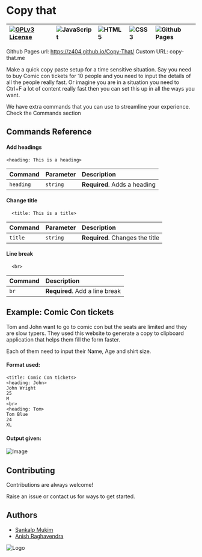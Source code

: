 # Copy that

| [![GPLv3 License](https://img.shields.io/badge/License-GPL%20v3-yellow.svg)](https://opensource.org/licenses/) | ![JavaScript](https://img.shields.io/badge/-Javascript-yellow) | ![HTML 5](https://img.shields.io/badge/-HTML%205-orange) | ![CSS 3](https://img.shields.io/badge/-CSS%203-blue) | ![Github Pages](https://img.shields.io/badge/-Github%20Pages-green) |
| :------------------------------------------------------------------------------------------------------------- | :------------------------------------------------------------- | :------------------------------------------------------- | :--------------------------------------------------- | :------------------------------------------------------------------ |

Github Pages url: https://z404.github.io/Copy-That/
Custom URL: copy-that.me

Make a quick copy paste setup for a time sensitive situation. Say you need to buy Comic con tickets for 10 people and you need to input the details of all the people really fast. Or imagine you are in a situation you need to Ctrl+F a lot of content really fast then you can set this up in all the ways you want.

We have extra commands that you can use to streamline your experience. Check the Commands section

## Commands Reference

#### Add headings

```http
<heading: This is a heading>
```

| Command   | Parameter | Description                  |
| :-------- | :-------- | :--------------------------- |
| `heading` | `string`  | **Required**. Adds a heading |

#### Change title

```http
  <title: This is a title>
```

| Command | Parameter | Description                     |
| :------ | :-------- | :------------------------------ |
| `title` | `string`  | **Required**. Changes the title |

#### Line break

```http
  <br>
```

| Command | Description                    |
| :------ | :----------------------------- |
| `br`    | **Required**. Add a line break |

## Example: Comic Con tickets

Tom and John want to go to comic con but the seats are limited and they are slow typers. They used this website to generate a copy to clipboard application that helps them fill the form faster.

Each of them need to input their Name, Age and shirt size.

#### Format used:

```
<title: Comic Con tickets>
<heading: John>
John Wright
25
M
<br>
<heading: Tom>
Tom Blue
24
XL
```

#### Output given:

![Image](https://cdn.discordapp.com/attachments/768807129149734922/869511326064599070/unknown.png)

## Contributing

Contributions are always welcome!

Raise an issue or contact us for ways to get started.

## Authors

- [Sankalp Mukim](https://www.github.com/sankalpmukim)
- [Anish Raghavendra](https://www.github.com/z404)

![Logo](https://cdn.discordapp.com/attachments/768807129149734922/869513785277308958/android-chrome-192x192.png)
